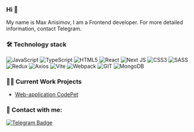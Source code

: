 ### Hi 👋

My name is Max Anisimov, I am a Frontend developer. For more detailed information, contact Telegram.
### 🛠 Technology stack
  ![JavaScript](https://img.shields.io/badge/JavaScript-323330?style=for-the-badge&logo=javascript&logoColor=F7DF1E)
  ![TypeScript](https://img.shields.io/badge/TypeScript-007ACC?style=for-the-badge&logo=typescript&logoColor=white)
  ![HTML5](https://img.shields.io/badge/html5-%23E34F26.svg?style=for-the-badge&logo=html5&logoColor=white) 
  ![React](https://img.shields.io/badge/React-20232A?style=for-the-badge&logo=react&logoColor=61DAFB)
  ![Next JS](https://img.shields.io/badge/next%20js-000000?style=for-the-badge&logo=nextdotjs&logoColor=white)
  ![CSS3](https://img.shields.io/badge/CSS3-1572B6?style=for-the-badge&logo=css3&logoColor=white)
  ![SASS]( https://img.shields.io/badge/Sass-CC6699?style=for-the-badge&logo=sass&logoColor=white)
  ![Redux](https://img.shields.io/badge/Redux-593D88?style=for-the-badge&logo=redux&logoColor=white)
  ![Axios](https://img.shields.io/badge/axios-671ddf?&style=for-the-badge&logo=axios&logoColor=white)
  ![Vite](https://img.shields.io/badge/Vite-B73BFE?style=for-the-badge&logo=vite&logoColor=FFD62E)
  ![Webpack](https://img.shields.io/badge/Webpack-8DD6F9?style=for-the-badge&logo=Webpack&logoColor=white)
  ![GIT](https://img.shields.io/badge/GIT-E44C30?style=for-the-badge&logo=git&logoColor=white)
  ![MongoDB](https://img.shields.io/badge/MongoDB-4EA94B?style=for-the-badge&logo=mongodb&logoColor=white)

### 👩‍💻 Current Work Projects
- <a href="https://github.com/Pet-projects-CodePET/Frontend" target="_blank">Web-application CodePet</a>

### 💬 Contact with me: 
 [![Telegram Badge](https://img.shields.io/badge/Telegram-2CA5E0?style=for-the-badge&logo=telegram&logoColor=white
 )](https://t.me/makc_anisimov)
 
